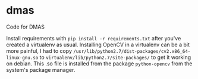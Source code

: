 # dmas
Code for DMAS

Install requirements with `pip install -r requirements.txt` after you've
created a virtualenv as usual. Installing OpenCV in a virtualenv can be a bit
more painful, I had to copy
`/usr/lib/python2.7/dist-packages/cv2.x86_64-linux-gnu.so` to
`virtualenv/lib/python2.7/site-packages/` to get it working on debian. This
.so file is installed from the package `python-opencv` from the system's
package manager.
